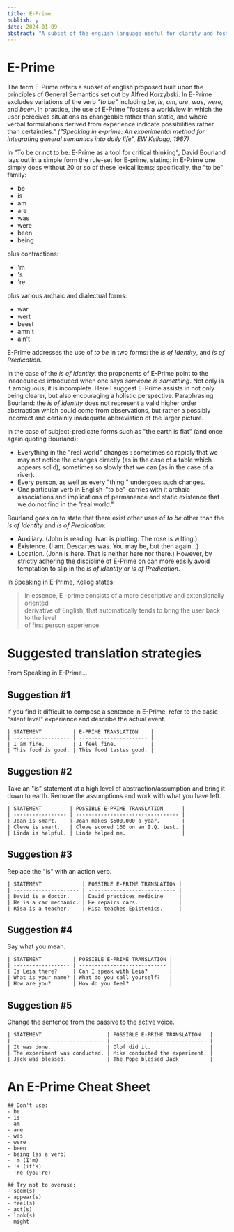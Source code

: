 ```yaml
---
title: E-Prime
publish: y
date: 2024-01-09
abstract: "A subset of the english language useful for clarity and fostering a flexible worldview."
---
```


# E-Prime

The term E-Prime refers a subset of english proposed built upon the principles of General Semantics  set out by Alfred Korzybski.  In E-Prime excludes variations of the verb *"to be"* including *be*, *is*, *am*, *are*, *was*, *were*, and *been*.   In practice, the use of E-Prime "fosters a worldview in which the user perceives situations as changeable rather than static, and where verbal formulations derived from experience indicate possibilities rather than certainties."  *("Speaking in e-prime: An experimental method for integrating general semantics into daily life", EW Kellogg,  1987)*

In "To be or not to be: E-Prime as a tool for critical thinking", David Bourland lays out in a simple form the rule-set for E-prime, stating: in E-Prime one simply does without 20 or so of these lexical items; specifically, the "to be" family:
- be
- is
- am
- are
- was
- were
- been
- being

plus contractions:
- 'm
- 's
- 're

plus various archaic and dialectual forms:
- war
- wert
- beest
- amn't
- ain't

E-Prime addresses the use of *to be* in two forms: the *is of Identity*, and *is of Predication*.

In the case of the *is of identity*, the proponents of E-Prime point to the inadequacies introduced when one says *someone is something*.  Not only is it ambiguous, it is incomplete.  Here I suggest E-Prime assists in not only being clearer, but also encouraging a holistic perspective.  Paraphrasing Bourland: the *is of identity* does not represent a valid higher order abstraction which could come from observations, but rather a possibly incorrect and certainly inadequate abbreviation of the larger picture.

In the case of subject-predicate forms such as "the earth is flat" (and once again quoting Bourland):
* Everything in the "real world" changes : sometimes so rapidly that we may not notice the changes directly (as in the case of a table which appears solid), sometimes so slowly that we can (as in the case of a river). 
* Every person, as well as every "thing " undergoes such changes.  
* One particular verb in English-"to be"-carries with it archaic associations and implications of permanence and static existence that we do not find in the "real world."

Bourland goes on to state that there exist other uses of *to be* other than the *is of Identity* and *is of Predication*:
- Auxiliary. (John is reading. Ivan is plotting. The rose is wilting.) 
- Existence. (I am. Descartes was. You may be, but then again...) 
- Location. (John is here. That is neither here nor there.)
However, by strictly adhering the discipline of E-Prime on can more easily avoid temptation to slip in the  *is of identity* or *is of Predication*. 

In Speaking in E-Prime, Kellog states:
> In essence, E -prime consists of a more descriptive and extensionally oriented  
 derivative of English, that automatically tends to bring the user back to the level  
 of first person experience.


# Suggested translation strategies 
From Speaking in E-Prime...

## Suggestion #1 
If you find it difficult to compose a sentence in E-Prime, refer to the basic "silent level" experience and describe the actual event. 

```
| STATEMENT          | E-PRIME TRANSLATION    |
| ------------------ | ---------------------- |
| I am fine.         | I feel fine.           |
| This food is good. | This food tastes good. |
```


## Suggestion #2 
Take an "is" statement at a high level of abstraction/assumption and bring it down to earth. Remove the assumptions and work with what you have left. 
```
| STATEMENT         | POSSIBLE E-PRIME TRANSLATION      |
| ----------------- | --------------------------------- |
| Joan is smart.    | Joan makes $500,000 a year.       |
| Cleve is smart.   | Cleve scored 160 on an I.Q. test. |
| Linda is helpful. | Linda helped me.                  |
```

## Suggestion #3 
Replace the "is" with an action verb. 
```
| STATEMENT             | POSSIBLE E-PRIME TRANSLATION |
| --------------------- | ---------------------------- |
| David is a doctor.    | David practices medicine     |
| He is a car mechanic. | He repairs cars.             |
| Risa is a teacher.    | Risa teaches Epistemics.     |
```

## Suggestion #4 
Say what you mean. 
```
| STATEMENT          | POSSIBLE E-PRIME TRANSLATION |
| ------------------ | ---------------------------- |
| Is Leia there?     | Can I speak with Leia?       |
| What is your name? | What do you call yourself?   |
| How are you?       | How do you feel?             | 
```

## Suggestion #5 
Change the sentence from the passive to the active voice. 
```
| STATEMENT                     | POSSIBLE E-PRIME TRANSLATION   |
| ----------------------------- | ------------------------------ |
| It was done.                  | Olof did it.                   |
| The experiment was conducted. | Mike conducted the experiment. |
| Jack was blessed.             | The Pope blessed Jack          |
```


# An E-Prime Cheat Sheet

```
## Don't use:
- be
- is
- am
- are
- was
- were
- been
- being (as a verb)
- 'm (I'm)
- 's (it's)
- 're (you're)

## Try not to overuse:
- seem(s)
- appear(s)
- feel(s)
- act(s)
- look(s)
- might

```